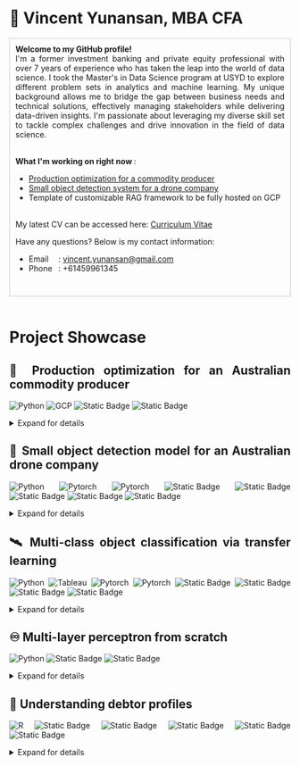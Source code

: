 # 🔭 Vincent Yunansan, MBA CFA 
<div style="text-align: justify;">

<div style="border: 1px solid #ccc; padding: 10px;">
<b>Welcome to my GitHub profile!</b>

<br>
I'm a former investment banking and private equity professional with over 7 years of experience who has taken the leap into the world of data science. I took the Master's in Data Science program at USYD to explore different problem sets in analytics and machine learning. My unique background allows me to bridge the gap between business needs and technical solutions, effectively managing stakeholders while delivering data-driven insights. I'm passionate about leveraging my diverse skill set to tackle complex challenges and drive innovation in the field of data science. 
</br>

<br><b> What I'm working on right now </b>: 
- [Production optimization for a commodity producer](#-production-optimization-for-an-australian-commodity-producer)
- [Small object detection system for a drone company](#-small-object-detection-model-for-an-australian-drone-company)
- Template of customizable RAG framework to be fully hosted on GCP

<br> My latest CV can be accessed here: <a href="assets/Resume_Vincent_Yunansan.pdf"> Curriculum Vitae</a> </br>


Have any questions? Below is my contact information:
- Email &ensp;&ensp;: vincent.yunansan@gmail.com  
- Phone &ensp;: +61459961345
</br>

</div>
<br>

# Project Showcase

## 🌾 Production optimization for an Australian commodity producer
![Python](https://img.shields.io/badge/-Python-Green?style=flat&logo=python&logoColor=white)
![GCP](https://img.shields.io/badge/-GCP-yellow?style=flat&logo=Google&logoColor=white)
![Static Badge](https://img.shields.io/badge/breadth_first_search-blue)
![Static Badge](https://img.shields.io/badge/MILP-red)


<details>
<summary> Expand for details
</summary>
<br> <i> <font color = "grey">Due to active non-disclosure agreement, details of this project is not made available in this repository. Details provided has been masked to protect confidentiality</i> </font> </br>
<br> <b> Problem </b>: This project aims to implement a recommendation system to find combination of batches with highest market prices. The proposed combination has to satisfy 10 different quality metrics. These metrics can be improved by machine processes at a cost of lower output yields. The client has to process c.10,000 batches a year and react to price swings, machine down-time, etc.</br>
<br><b> Solution </b>: Breadth first search (BFS) and Mixed Integer Linear Programming (MILP) were explored. The final optimization method sits somewhere between BFS and MILP by taking out combinations that are too expensive or impossible to produce, search for combinations in the remaining search space, and returns a list of possible batch combinations (without duplicates) in a descending list. </br> 

<br><b> Implementation </b>: The solution is hosted on GCP with a Streamlit overlay. This allows site managers to schedule combination reports before they start their day, on-the cloud, with negligible infrastructure cost. Site managers can also produce custom reports when necessary.
</br>

</details>

## 🚁 Small object detection model for an Australian drone company
![Python](https://img.shields.io/badge/-Python-Green?style=flat&logo=python&logoColor=white)
![Pytorch](https://img.shields.io/badge/-Pytorch-orange?style=flat&logo=pytorch&logoColor=white)
![Pytorch](https://img.shields.io/badge/-TensorFlow-red?style=flat&logo=tensorflow&logoColor=white)
![Static Badge](https://img.shields.io/badge/YOLO-blue)
![Static Badge](https://img.shields.io/badge/SSD-blue)
![Static Badge](https://img.shields.io/badge/FRCNN-blue)
![Static Badge](https://img.shields.io/badge/SAM-blue)
![Static Badge](https://img.shields.io/badge/Edge_hardware-yellow)


<details>
<summary> Expand for details
</summary>
<br> <i> <font color = "grey">This is my Capstone Project for the MDS project at USYD. Due to active non-disclosure agreement, details of this project is not made available in this repository. Details provided has been masked to protect confidentiality.</i> </font> </br>
<br> <b> Problem </b>: This project aims to implement an automated object detection system able to detect small distant object in outdoor conditions, to be installed on a small computer on-board the vehicle.</br>
<br><b> This project is on-going. The solution can be divided into three branches </b>:   
<ol> 
<li> Custom dataset: built on open-source datasets which has significant sample of small objects of interest. </li>
<li> Optimized model: from multiple computer vision model architectures, including YOLO, Faster RCNN, SSD, and SAM. </li>
<li> Hardware implementation: the chosen model has to be able to infer rapidly on-board the vehicle. </li> </ol> 
</details>


## 🛰 Multi-class object classification via transfer learning
![Python](https://img.shields.io/badge/-Python-Green?style=flat&logo=python&logoColor=white)
![Tableau](https://img.shields.io/badge/-Tableau-FF0000?style=flat&logo=tableau&logoColor=white)
![Pytorch](https://img.shields.io/badge/-Pytorch-orange?style=flat&logo=pytorch&logoColor=white)
![Pytorch](https://img.shields.io/badge/-Google_Colab-yellow?style=flat&logo=googlecolab&logoColor=white)
![Static Badge](https://img.shields.io/badge/GoogLeNet-blue)
![Static Badge](https://img.shields.io/badge/ResNext-blue)
![Static Badge](https://img.shields.io/badge/Shufflenet-blue)
![Static Badge](https://img.shields.io/badge/Efficientnet-blue)

<details>
<summary> Expand for details
</summary>
<br> <i> <font color = "grey">Details of this project can be accessed <a href="https://github.com/vyun8699/CNN-via-transfer-learning"> here</a> </font> </i></br>

<br> <b> Problem </b>: Training a model from scratch requires massive computational resources not accessible to the common enthusiast. This project showcases methods to access open-source models and fine-tune them to solve a multi-class classification problem. </br>
<br><b> Solution & Implementation </b>:   
<ol> 
<li> Dataset: 30,000 images with 18 classes are split into train and validation sets. </li>
<li> Dataloader: images are loaded in batches to avoid bottlenecking. Transformations applied to increase model robustness. 
<li> Models: pre-trained models from Pytorch are customized to handle multi-class classification. Various methods are applied to aid training speeds and scores. Tableau is used to visualize training statistics.</li>
<li> Performance: micro F1, model size and training runtime are considered together to recommend the best system. </li>
<li> Results: The best model yielded 90%+ test F1 score with 5-hour training run-time. </ol> 

<b> Reflection </b>: computers do not perceive image data as humans do. The images below shows how an image of a cat travels through the layers in RegNet. We can see how the model is able to differentiate features of our object of interest (e.g. the cat) against the surrounding environment. 

<p align="center">
  <img src="assets/regnetfeaturemap.png" height ="500">
  <br>
  Sample Feature Map Representation of RegNet
</p>

</details>

## ♾️ Multi-layer perceptron from scratch
![Python](https://img.shields.io/badge/-Python-Green?style=flat&logo=python&logoColor=white)
![Static Badge](https://img.shields.io/badge/MLP-orange)
![Static Badge](https://img.shields.io/badge/Numpy-blue)

<details>
<summary> Expand for details
</summary>
<br> <i> <font color = "grey">Details of this project can be accessed <a href="https://github.com/vyun8699/MLP-from-scratch"> here</a> </font> </i></br>

<br> <b> Problem </b>: The goal of this project is to implement a neural network without the use of modern machine learning libraries. By doing so, we will showcase the effects of different methods/components to the overall quality of our MLP model on the provided dataset.</br>
<br><b> This project is implemented in Numpy to show how modern machine learning framework ingests data. The system is divided into several steps </b>:   
<ol> 
<li> Pre-processing: input is normalized for better ingestion by the MLP and split into train-validation-test sets. </li>
<li> Base architecture: the MLP is implemented in 3 classes for code hygiene. </li>
<li> Methods: batch training, early stopping, weight decay, dropout, momentum, batch normalization, adam. </li> </ol> 
</br>

</details>

## 🏦 Understanding debtor profiles
![R](https://img.shields.io/badge/-R_Studio-blue?style=flat&logo=r&logoColor=white)
![Static Badge](https://img.shields.io/badge/Random_Forest-orange)
![Static Badge](https://img.shields.io/badge/Logistic_Regression-orange)
![Static Badge](https://img.shields.io/badge/LDA-orange)
![Static Badge](https://img.shields.io/badge/AdaBoost-orange)
![Static Badge](https://img.shields.io/badge/SVM-orange)

<details>
<summary> Expand for details
</summary>
<br> <i> <font color = "grey">Report for this project can be accessed <a href="https://vyun8699.github.io/"> here</a> </font> </i></br>

<br> <b> Problem </b>: Understanding relationships between factors in demographic data is equally as important to having access to them in the first place. This project displays how bad debtors can be identified from application data by using different machine learning methods.</br>
<br> <b> Side note </b>: This analysis is done on a public dataset hosted on Kaggle. Many submissions on the platform claims 99% accuracy but most of them suffer from data leaks and cross correlation. This happens when the analyst does not do proper data exploration and implemented lines of code onto the problem.</br>

<br><b> This project is implemented in R Studio and follows the following steps </b>:   
<ol> 
<li> Data exploration and pre-processing: cross-correlation and data distribution are analyzed to allow for fair analysis. We removed cross-correlated features and any features that would leak forward-looking information. We applied SMOTE to alleviate data imbalance. </li>
<li> Pre-processing: principal component analysis, min-max scaling, one-hote-encoding, SMOTE. </li>
<li> Classification methods: 5 techniques were applied to find a method with <mark>high True Positives</mark> and <mark> Low False Positives & Negatives </mark></li>
<li> Result: random forest was superior as measured by Precision and Sensitivity. 
</ol> 
</br>

<p align="center">
  <img src="assets/R_output.png" height ="150">
  <br>
 Result of Comparison
</p>

</details>
